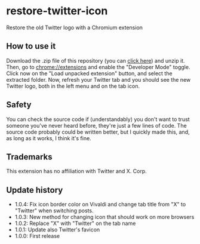 # restore-twitter-icon
Restore the old Twitter logo with a Chromium extension

## How to use it
Download the .zip file of this repository (you can [click here](https://github.com/Dinoosauro/restore-twitter-icon/archive/refs/heads/main.zip)) and unzip it. Then, go to [chrome://extensions](chrome://extensions) and enable the "Developer Mode" toggle. Click now on the "Load unpacked extension" button, and select the extracted folder. Now, refresh your Twitter tab and you should see the new Twitter logo, both in the left menu and on the tab icon.
## Safety
You can check the source code if (understandably) you don't want to trust someone you've never heard before, they're just a few lines of code. The source code probably could be written better, but I quickly made this, and, as long as it works, I think it's fine.
## Trademarks
This extension has no affiliation with Twitter and X. Corp.
## Update history
- 1.0.4: Fix icon border color on Vivaldi and change tab title from "X" to "Twitter" when switching posts.
- 1.0.3: New method for changing icon that should work on more browsers
- 1.0.2: Replace "X" with "Twitter" on the tab name
- 1.0.1: Update also Twitter's favicon
- 1.0.0: First release